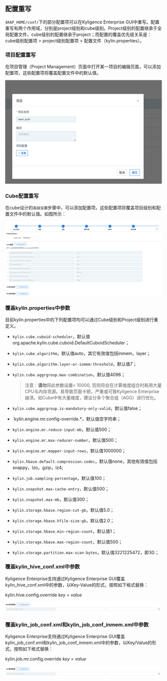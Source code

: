 ## 配置重写

`$KAP_HOME/conf/`下的部分配置项可以在Kyligence Enterprise GUI中重写。配置重写有两个作用域，分别是project级别和cube级别。Project级别的配置继承于全局配置文件，cube级别的配置继承于project；而配置的覆盖优先级关系是：cube级别配置项 > project级别配置项 > 配置文件（kylin.properties）。

### 项目配置重写

在项目管理（Project Management）页面中打开某一项目的编辑页面，可以添加配置项，这些配置项将覆盖配置文件中的默认值。

 ![override_project](images/override_project.cn.png)



### Cube配置重写

在cube设计的`高级设置`步骤中，可以添加配置项，这些配置项将覆盖项目级别和配置文件中的默认值。如图所示：

 ![override](images/override_cube.cn.png)



### 覆盖kylin.properties中参数

目前kylin.properties中的下列配置项均可以通过Cube级别和Project级别进行重定义。

- `kylin.cube.cuboid-scheduler`，默认值org.apache.kylin.cube.cuboid.DefaultCuboidScheduler；
- `kylin.cube.algorithm`，默认值auto，其它有效值包括inmem，layer；
- `kylin.cube.algorithm.layer-or-inmem-threshold`，默认值7；
- `kylin.cube.aggrgroup.max-combination`，默认值4096；

   > 注意：**请勿**将此参数设置> 10000, 否则将会在计算维度组合时耗用大量CPU与内存资源。易导致页面卡顿，严重或可致Kyligence Enterprise崩溃。如Cube中有大量维度，建议分多个聚合组（AGG）进行优化。

- `kylin.cube.aggrgroup.is-mandatory-only-valid`，默认值false；
- `kylin.engine.mr.config-override.*，默认值空字符串；
- `kylin.engine.mr.reduce-input-mb`，默认值500；
- `kylin.engine.mr.max-reducer-number`，默认值500；
- `kylin.engine.mr.mapper-input-rows`，默认值1000000；
- `kylin.hbase.default.compression.codec`，默认值none，其他有效值包括snappy，lzo，gzip，lz4;
- `kylin.job.sampling-percentage`，默认值100；
- `kylin.snapshot.max-cache-entry`，默认值500；
- `kylin.snapshot.max-mb`，默认值300；
- `kylin.storage.hbase.region-cut-gb`，默认值5.0；
- `kylin.storage.hbase.hfile-size-gb`，默认值2.0；
- `kylin.storage.hbase.min-region-count`，默认值1；
- `kylin.storage.hbase.max-region-count`，默认值500；
- `kylin.storage.partition.max-scan-bytes`，默认值3221225472，即3G；

### 覆盖kylin_hive_conf.xml中参数

Kyligence Enterprise支持通过Kyligence Enterprise GUI覆盖kylin_hive_conf.xml中的参数，以Key-Value的形式，按照如下格式替换：

kylin.hive.config.override *key* = *value*

![override_cube](images/override_hive.cn.png)

### 覆盖kylin_job_conf.xml和kylin_job_conf_inmem.xml中参数

Kyligence Enterprise支持通过Kyligence Enterprise GUI覆盖kylin_job_conf.xml和kylin_job_conf_inmem.xml中的参数，以Key/Value的形式，按照如下格式替换：

kylin.job.mr.config.override *key* = *value*

![override_cube](images/override_job.cn.png)


